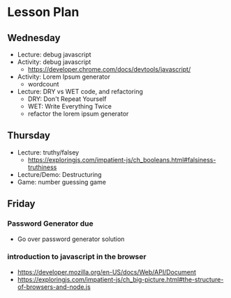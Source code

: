 # Lesson Plan
## Wednesday
* Lecture: debug javascript
* Activity: debug javascript
  * https://developer.chrome.com/docs/devtools/javascript/
* Activity: Lorem Ipsum generator
  * wordcount
* Lecture: DRY vs WET code, and refactoring
  * DRY: Don't Repeat Yourself
  * WET: Write Everything Twice
  * refactor the lorem ipsum generator

## Thursday
* Lecture: truthy/falsey
  * https://exploringjs.com/impatient-js/ch_booleans.html#falsiness-truthiness
* Lecture/Demo: Destructuring
* Game: number guessing game

## Friday
### Password Generator due
* Go over password generator solution
### introduction to javascript in the browser
* https://developer.mozilla.org/en-US/docs/Web/API/Document
* https://exploringjs.com/impatient-js/ch_big-picture.html#the-structure-of-browsers-and-node.js